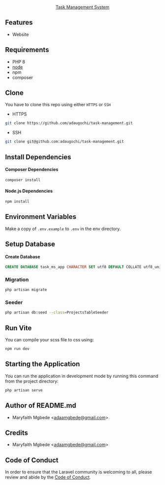 <p align="center">
    <a href="#" target="_blank">
        Task Management System
    </a>
</p>

## Features
- Website

## Requirements
- PHP 8
- [node](https://nodejs.org/)
- npm
- composer

## Clone
You have to clone this repo using either `HTTPS` or `SSH`

- HTTPS
```bash
git clone https://github.com/adaugochi/task-management.git
```

- SSH
```bash
git clone git@github.com:adaugochi/task-management.git
```

## Install Dependencies
#### Composer Dependencies
```bash
composer install
```

#### Node.js Dependencies
```bash
npm install
```

## Environment Variables
Make a copy of `.env.example` to `.env` in the env directory.

## Setup Database

#### Create Database
```sql
CREATE DATABASE task_ms_app CHARACTER SET utf8 DEFAULT COLLATE utf8_unicode_ci;
```

### Migration
```bash
php artisan migrate
```

### Seeder
```bash
php artisan db:seed --class=ProjectsTableSeeder
```

## Run Vite
You can compile your scss file to css using:

```bash
npm run dev
```

## Starting the Application
You can run the application in development mode by running this command from the project directory:

```bash
php artisan serve
```

## Author of README.md
- Maryfaith Mgbede <[adaamgbede@gmail.com](mailto:adaamgbede@gmail.com)>

## Credits
- Maryfaith Mgbede <[adaamgbede@gmail.com](mailto:adaamgbede@gmail.com)>


## Code of Conduct
In order to ensure that the Laravel community is welcoming to all, please review and
abide by the [Code of Conduct](https://laravel.com/docs/contributions#code-of-conduct).
